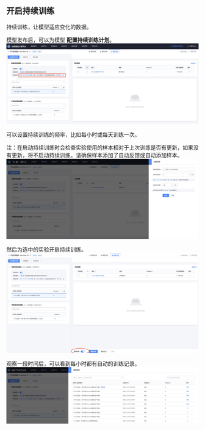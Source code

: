 开启持续训练
----

持续训练，让模型适应变化的数据。

模型发布后，可以为模型 **配置持续训练计划**。
![-w1914](media/16381893941809.jpg)

可以设置持续训练的频率，比如每小时或每天训练一次。

注：在启动持续训练时会检查实验使用的样本相对于上次训练是否有更新，如果没有更新，将不启动持续训练。请确保样本添加了自动反馈或自动添加样本。
![-w1919](media/16381893701057.jpg)

然后为选中的实验开启持续训练。
![-w1909](media/16381894136275.jpg)

观察一段时间后，可以看到每小时都有自动的训练记录。
![-w1914](media/16381894468384.jpg)




